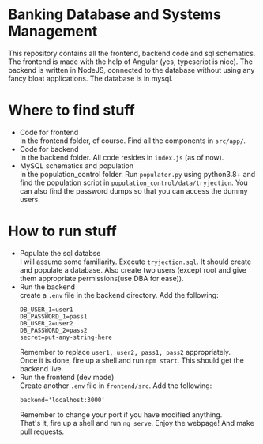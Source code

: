 # Banking Database and Systems Management
This repository contains all the frontend, backend code and sql schematics. The frontend is made with the
help of Angular (yes, typescript is nice). The backend is written in NodeJS, connected to the database without using
any fancy bloat applications. The database is in mysql.

# Where to find stuff
- Code for frontend  
  In the frontend folder, of course. Find all the components in `src/app/`.
- Code for backend  
  In the backend folder. All code resides in `index.js` (as of now).
- MySQL schematics and population  
  In the population_control folder. Run `populator.py` using python3.8+ and find the population script in `population_control/data/tryjection`. You can also find the password dumps so that you can access the dummy users.

# How to run stuff
- Populate the sql databse  
  I will assume some familiarity. Execute `tryjection.sql`. It should create and populate a database. Also create two users (except root and give them appropriate permissions(use DBA for ease)).
- Run the backend  
  create a `.env` file in the backend directory. Add the following:
  ```text
  DB_USER_1=user1
  DB_PASSWORD_1=pass1
  DB_USER_2=user2
  DB_PASSWORD_2=pass2
  secret=put-any-string-here
  ```
  Remember to replace `user1, user2, pass1, pass2` appropriately.  
  Once it is done, fire up a shell and run `npm start`. This should get the backend live.
- Run the frontend (dev mode)  
  Create another `.env` file in `frontend/src`. Add the following:
  ```
  backend='localhost:3000'
  ```
  Remember to change your port if you have modified anything.  
  That's it, fire up a shell and run `ng serve`. Enjoy the webpage! And make pull requests.


